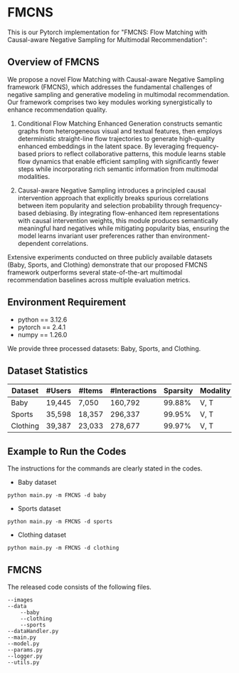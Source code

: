 # FMCNS
This is our Pytorch implementation for "FMCNS: Flow Matching with Causal-aware Negative Sampling for Multimodal Recommendation":  

## Overview of FMCNS
We propose a novel Flow Matching with Causal-aware Negative Sampling framework (FMCNS), which addresses the fundamental challenges of negative sampling and generative modeling in multimodal recommendation. Our framework comprises two key modules working synergistically to enhance recommendation quality.

1) Conditional Flow Matching Enhanced Generation constructs semantic graphs from heterogeneous visual and textual features, then employs deterministic straight-line flow trajectories to generate high-quality enhanced embeddings in the latent space. By leveraging frequency-based priors to reflect collaborative patterns, this module learns stable flow dynamics that enable efficient sampling with significantly fewer steps while incorporating rich semantic information from multimodal modalities.

2) Causal-aware Negative Sampling introduces a principled causal intervention approach that explicitly breaks spurious correlations between item popularity and selection probability through frequency-based debiasing. By integrating flow-enhanced item representations with causal intervention weights, this module produces semantically meaningful hard negatives while mitigating popularity bias, ensuring the model learns invariant user preferences rather than environment-dependent correlations.

Extensive experiments conducted on three publicly available datasets (Baby, Sports, and Clothing) demonstrate that our proposed FMCNS framework outperforms several state-of-the-art multimodal recommendation baselines across multiple evaluation metrics.

## Environment Requirement

* python == 3.12.6
* pytorch == 2.4.1
* numpy == 1.26.0

We provide three processed datasets: Baby, Sports, and Clothing.

## Dataset Statistics
| Dataset   | #Users | #Items | #Interactions | Sparsity | Modality |
|-----------|--------|--------|---------------|----------|----------|
| Baby      | 19,445 | 7,050  | 160,792       | 99.88%   | V, T     |
| Sports    | 35,598 | 18,357 | 296,337       | 99.95%   | V, T     |
| Clothing  | 39,387 | 23,033 | 278,677       | 99.97%   | V, T     |

## Example to Run the Codes

The instructions for the commands are clearly stated in the codes.

* Baby dataset
```
python main.py -m FMCNS -d baby
```

* Sports dataset

```
python main.py -m FMCNS -d sports
```

* Clothing dataset

```
python main.py -m FMCNS -d clothing
```


## FMCNS
The released code consists of the following files.
```
--images
--data
    --baby
    --clothing
    --sports
--dataHandler.py           
--main.py
--model.py
--params.py
--logger.py
--utils.py
```